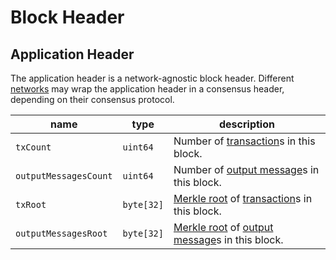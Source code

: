 # Block Header

## Application Header

The application header is a network-agnostic block header. Different [networks](../network/index.md) may wrap the application header in a consensus header, depending on their consensus protocol.

name                  | type       | description
----------------------|------------|----------------------------------------------------------------------------------------------------------------------------------
`txCount`             | `uint64`   | Number of [transaction](./tx_format.md#transaction)s in this block.
`outputMessagesCount` | `uint64`   | Number of [output message](./tx_format.md#outputmessage)s in this block.
`txRoot`              | `byte[32]` | [Merkle root](./cryptographic_primitives.md#binary-merkle-tree) of [transaction](./tx_format.md#transaction)s in this block.
`outputMessagesRoot`  | `byte[32]` | [Merkle root](./cryptographic_primitives.md#binary-merkle-tree) of [output message](./tx_format.md#outputmessage)s in this block.
